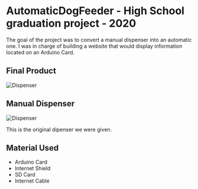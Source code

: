 # AutomaticDogFeeder - High School graduation project - 2020

The goal of the project was to convert a manual dispenser into an automatic one.
I was in charge of building a website that would display information located on an Arduino Card.

## Final Product 
![Dispenser](https://cdn.discordapp.com/attachments/904282363574517780/904365609452720128/Distributeur_de_croquettes.jpg)

## Manual Dispenser
![Dispenser](https://cdn.discordapp.com/attachments/904282363574517780/904361481330626570/unknown.png)

This is the original dipenser we were given.

## Material Used
- Arduino Card
- Internet Shield
- SD Card
- Internet Cable

